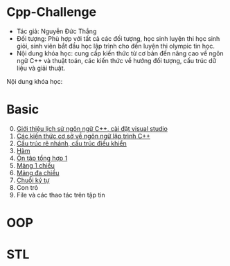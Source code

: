 # Cpp-Challenge
- Tác giả: Nguyễn Đức Thắng
- Đối tượng: Phù hợp với tất cả các đối tượng, học sinh luyện thi học sinh giỏi, sinh viên bắt đầu học lập trình cho đến luyện thi olympic tin học.
- Nội dung khóa học: cung cấp kiến thức từ cơ bản đến nâng cao về ngôn ngữ C++ và thuật toán, các kiến thức về hướng đối tượng, cấu trúc dữ liệu và giải thuật.

Nội dung khóa học:
# Basic
0. <a href ="./Basic/0">Giới thiệu lịch sử ngôn ngữ C++, cài đặt visual studio<a/><br/>
1. <a href ="./Basic/1">Các kiến thức cơ sở về ngôn ngữ lập trình C++<a/><br/>
2. <a href ="./Basic/2">Cấu trúc rẽ nhánh, cấu trúc điều khiển<a/><br/>
3. <a href ="./Basic/3">Hàm<a/><br/>
4. <a href ="./Basic/4">Ôn tập tổng hợp 1<a/><br/>
5. <a href ="./Basic/5">Mảng 1 chiều<a/><br/>
6. <a href ="./Basic/6">Mảng đa chiều</a><br/>
7. <a href ="./Basic/7">Chuỗi ký tự</a><br/>
8. Con trỏ
9. File và các thao tác trên tập tin
# OOP

# STL
